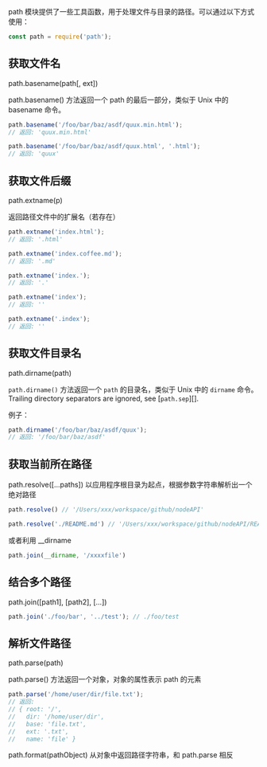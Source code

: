 path 模块提供了一些工具函数，用于处理文件与目录的路径。可以通过以下方式使用：

```javascript
const path = require('path');
```

## 获取文件名

path.basename(path[, ext])

path.basename() 方法返回一个 path 的最后一部分，类似于 Unix 中的 basename 命令。 

```js
path.basename('/foo/bar/baz/asdf/quux.min.html');
// 返回: 'quux.min.html'

path.basename('/foo/bar/baz/asdf/quux.html', '.html');
// 返回: 'quux'
```


## 获取文件后缀

path.extname(p)

返回路径文件中的扩展名（若存在）

```js
path.extname('index.html');
// 返回: '.html'

path.extname('index.coffee.md');
// 返回: '.md'

path.extname('index.');
// 返回: '.'

path.extname('index');
// 返回: ''

path.extname('.index');
// 返回: ''
```

## 获取文件目录名

path.dirname(path)

`path.dirname()` 方法返回一个 `path` 的目录名，类似于 Unix 中的 `dirname` 命令。
Trailing directory separators are ignored, see [`path.sep`][].

例子：

```js
path.dirname('/foo/bar/baz/asdf/quux');
// 返回: '/foo/bar/baz/asdf'
```

## 获取当前所在路径

path.resolve([...paths]) 以应用程序根目录为起点，根据参数字符串解析出一个绝对路径

```js
path.resolve() // '/Users/xxx/workspace/github/nodeAPI'

path.resolve('./README.md') // '/Users/xxx/workspace/github/nodeAPI/README.md'
```

或者利用 __dirname

```js
path.join(__dirname, '/xxxxfile')
```

## 结合多个路径

path.join([path1], [path2], [...])

```js
path.join('./foo/bar', '../test'); // ./foo/test
```

## 解析文件路径

path.parse(path)

path.parse() 方法返回一个对象，对象的属性表示 path 的元素

```js
path.parse('/home/user/dir/file.txt');
// 返回:
// { root: '/',
//   dir: '/home/user/dir',
//   base: 'file.txt',
//   ext: '.txt',
//   name: 'file' }
```

path.format(pathObject) 从对象中返回路径字符串，和 path.parse 相反




